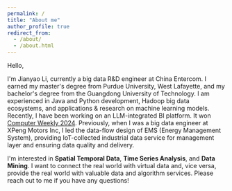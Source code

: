 ```yaml
---
permalink: /
title: "About me"
author_profile: true
redirect_from: 
  - /about/
  - /about.html
---
```


Hello, 

I'm Jianyao Li, currently a big data R&D engineer at China Entercom. I earned my master's degree from Purdue University, West Lafayette, and my bachelor's degree from the Guangdong University of Technology. I am experienced in Java and Python development, Hadoop big data ecosystems, and applications & research on machine learning models. Recently, I have been working on an LLM-integrated BI platform. It won [Computer Weekly 2024](https://www.computerweekly.com/news/366579855/CW-Innovation-Awards-Gleaning-data-insights-with-AI). Previously, when I was a big data engineer at XPeng Motors Inc, I led the data-flow design of EMS (Energy Management System), providing IoT-collected industrial data service for management layer and ensuring data quality and delivery.

I'm interested in **Spatial Temporal Data**, **Time Series Analysis**, and **Data Mining**. I want to connect the real world with virtual data and, vice versa, provide the real world with valuable data and algorithm services. Please reach out to me if you have any questions!
